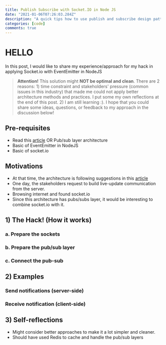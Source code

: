 ```yaml
---
title: Publish Subscribe with Socket.IO in Node JS
date: "2021-01-06T07:26:03.284Z"
description: "A quick tips how to use publish and subscribe design pattern in Node JS with Socket.IO"
categories: [code]
comments: true
---
```


# HELLO

In this post, I would like to share my experience/approach for my hack in applying Socket.io with EventEmitter in NodeJS

> **Attention!** This solution might **NOT be optimal and clean**. There are 2 reasons: 1) time constraint and stakeholders' pressure (common issues in this industry) that made me could not apply better architecture methods and practices. I put some my own reflections at the end of this post. 2) I am still learning :). I hope that you could share some ideas, questions, or feedback to my approach in the discussion below!

## Pre-requisites

- Read this [article](https://dev.to/santypk4/bulletproof-node-js-project-architecture-4epf) OR Pub/sub layer architecture
- Basic of EventEmitter in NodeJS
- Basic of socket.io

## Motivations

- At that time, the architecture is following suggestions in this [article](https://dev.to/santypk4/bulletproof-node-js-project-architecture-4epf)
- One day, the stakeholders request to build live-update communication from the server.
- Browsing internet and found socket.io
- Since this architecture has pubs/subs layer, it would be interesting to combine socket.io with it.

## 1) The Hack! (How it works)

### a. Prepare the sockets

### b. Prepare the pub/sub layer

### c. Connect the pub-sub

## 2) Examples

### Send notifications (server-side)

### Receive notification (client-side)

## 3) Self-reflections

- Might consider better approaches to make it a lot simpler and cleaner.
- Should have used Redis to cache and handle the pub/sub layers

